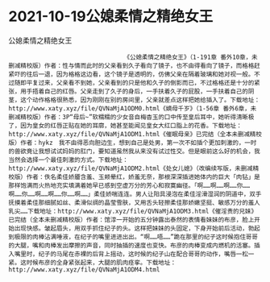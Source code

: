 # 2021-10-19公媳柔情之精绝女王



公媳柔情之精绝女王



                
									《公媳柔情之精绝女王》（1-191章 番外10章，未删减精校版）作者：性与情而此时的父亲看到久子看向了镜子，也不由得看向了镜子，而格格赶紧吓的往后一退，因为格格这边看，这个镜子是透明的，仿佛父亲在隔着玻璃和她对视一般。不过随即平复过来，父亲看不到她，父亲看到的只是他和久子的倒影而已，不过格格还是十分的紧张，用手捂着自己的红唇。父亲走到了久子的身后，一手扶着久子的屁股，一手扶着自己的阴茎，这个动作格格很熟悉，因为刚刚在别的房间里，父亲就差点这样把她给插入了。下载地址：http://www.xaty.xyz/file/QVNaMjA1ODM0.html《嫡母千岁》（1-56章 番外6章，未删减精校版）作者：3P“母后~”软糯糯的少女音自梅杳玉的口中传至皇后耳中，她听得清晰极了，因为皇女的红唇正贴在她的耳廓，她甚至能闻见皇女大红口脂上的花香。下载地址：http://www.xaty.xyz/file/QVNaMjA1ODM1.html《催眠母亲》已完结（全本未删减精校版）作者：hykz　我不由得恶向胆边生，想到自己是处男，第一次不如插个更加刺激的，一时的兽欲竟让我想试试妈妈的肛门，要知道虽然我从来没有试过性交。但是眼前这么好的机会，我当然会选择一个最佳刺激的方式。下载地址：http://www.xaty.xyz/file/QVNaMjA1ODM2.html《处女儿媳》（改编续写版，未删减精校版）作者：佚名柔佳娇靥含羞、玉颊晕红，娇羞无奈，那根深深插进她体内的巨大「肉钻」是那样饱满而火热地充实填满着她早已感到空虚万分的芳心和寂寞幽径。「啊……啊……啊……你……啊……你……啊……啊……你……啊……」柔佳娇喘连连。男人让阳具浸泡在柔佳淫滑湿润的阴道中，双手抚摸着柔佳那细腻如丝、柔滑似绸的晶莹雪肤，又用舌头轻擦柔佳那娇嫩坚挺、敏感万分的羞人乳尖……下载地址：http://www.xaty.xyz/file/QVNaMjA1ODM3.html《催淫责的兄妹》已完结（全本未删减精校版）作者：馆淳一开始的五分钟露出泰然的表情看妹妹的布彦，脸上开始出现快感。皱起眉头，用双手抓住纪子的头。这样把妹妹的头固定，下身开始前后活动，勃起到极限的肉棒沾满唾液，在纪子的嘴里进进出出。“啊……唔……”跪在那里的纪子这时候抱住哥哥的大腿，嘴和肉棒发出摩擦的声音，同时抽插的速度也变快。布彦的肉棒变成内燃机的活塞。插入嘴里时，纪子的马尾在赤裸的后背上摇动，这时候的纪子山在配合哥哥的动作，嘴唇一松一紧。这时候布彦的全身紧张起来，大腿的肌肉痉挛。下载地址：http://www.xaty.xyz/file/QVNaMjA1ODM4.html


